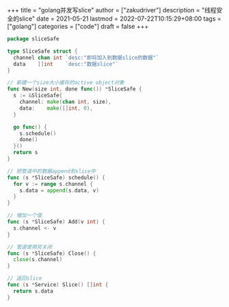 +++
title = "golang并发写slice"
author = ["zakudriver"]
description = "线程安全的slice"
date = 2021-05-21
lastmod = 2022-07-22T10:15:29+08:00
tags = ["golang"]
categories = ["code"]
draft = false
+++

```go
package sliceSafe

type SliceSafe struct {
  channel chan int `desc:"即将加入到数据slice的数据"`
  data    []int    `desc:"数据slice"`
}

// 新建一个size大小缓存的active object对象
func New(size int, done func()) *SliceSafe {
  s := &SliceSafe{
    channel: make(chan int, size),
    data:    make([]int, 0),
  }

  go func() {
    s.schedule()
    done()
  }()
  return s
}

// 把管道中的数据append到slice中
func (s *SliceSafe) schedule() {
  for v := range s.channel {
    s.data = append(s.data, v)
  }
}

// 增加一个值
func (s *SliceSafe) Add(v int) {
  s.channel <- v
}

// 管道使用完关闭
func (s *SliceSafe) Close() {
  close(s.channel)
}

// 返回slice
func (s *Service) Slice() []int {
  return s.data
}
```
